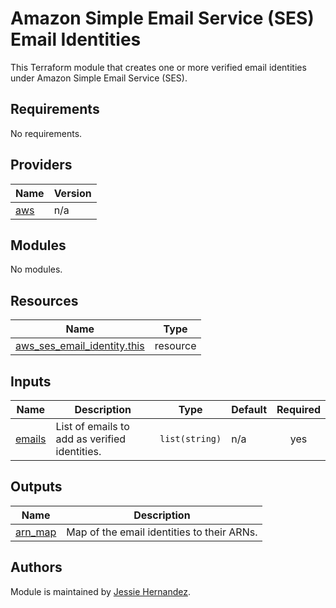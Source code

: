 # Amazon Simple Email Service (SES) Email Identities

This Terraform module that creates one or more verified email identities under Amazon Simple Email Service (SES).

## Requirements

No requirements.

## Providers

| Name | Version |
|------|---------|
| <a name="provider_aws"></a> [aws](#provider\_aws) | n/a |

## Modules

No modules.

## Resources

| Name | Type |
|------|------|
| [aws_ses_email_identity.this](https://registry.terraform.io/providers/hashicorp/aws/latest/docs/resources/ses_email_identity) | resource |

## Inputs

| Name | Description | Type | Default | Required |
|------|-------------|------|---------|:--------:|
| <a name="input_emails"></a> [emails](#input\_emails) | List of emails to add as verified identities. | `list(string)` | n/a | yes |

## Outputs

| Name | Description |
|------|-------------|
| <a name="output_arn_map"></a> [arn\_map](#output\_arn\_map) | Map of the email identities to their ARNs. |

## Authors

Module is maintained by [Jessie Hernandez](https://github.com/jessiehernandez).
